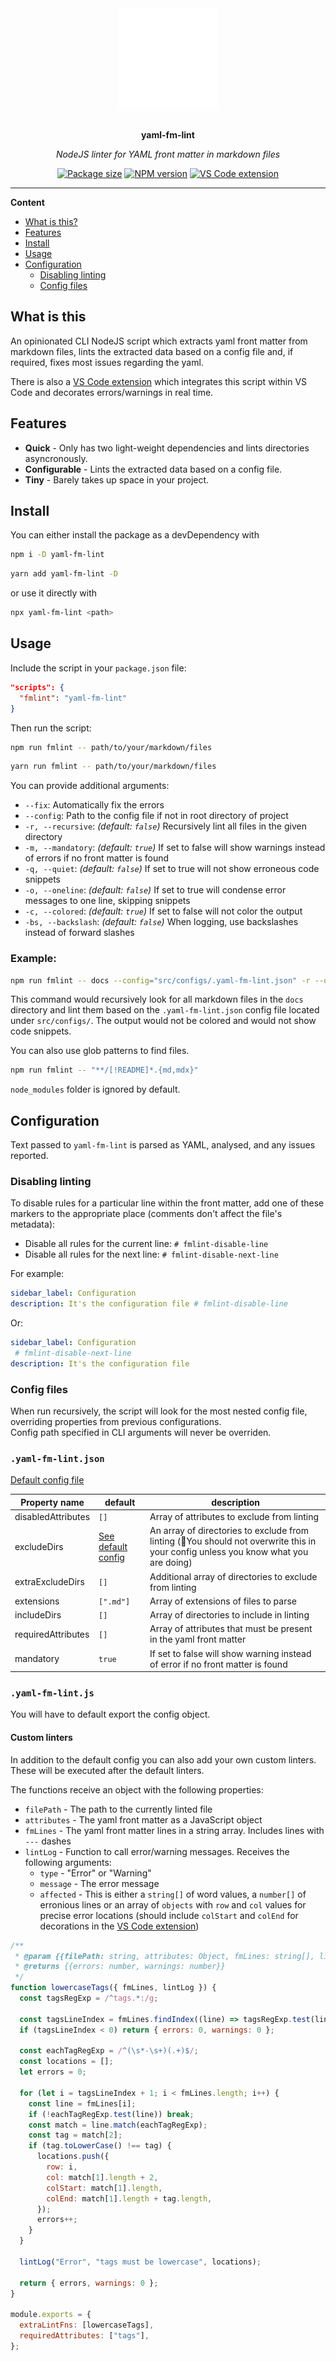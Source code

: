 <div align="center">
  <img src="assets/logo2.png" alt="Project logo" height="160" />
  <br>
  <br>
  <p>
    <b>yaml-fm-lint</b>
  </p>
  <p>
     <i>NodeJS linter for YAML front matter in markdown files</i>
  </p>
  <p>

<!-- ![Dependencies](https://img.shields.io/depfu/dependencies/github/leneti/yaml-fm-lint) -->

[![Package size](https://img.shields.io/bundlephobia/min/yaml-fm-lint?label=size)](https://bundlephobia.com/package/yaml-fm-lint)
[![NPM version](https://img.shields.io/npm/v/yaml-fm-lint?logo=npm&color=%23CB3837)](https://www.npmjs.com/package/yaml-fm-lint)
[![VS Code extension](https://img.shields.io/visual-studio-marketplace/v/leneti.yaml-fm-lint?color=success&label=VS%20Marketplace)](https://marketplace.visualstudio.com/items?itemName=leneti.yaml-fm-lint)

  </p>
</div>

---

**Content**

- [What is this?](#what-is-this)
- [Features](#features)
- [Install](#install)
- [Usage](#usage)
- [Configuration](#configuration)
  - [Disabling linting](#disabling-linting)
  - [Config files](#config-files)

## What is this

An opinionated CLI NodeJS script which extracts yaml front matter from markdown files, lints the extracted data based on a config file and, if required, fixes most issues regarding the yaml.

There is also a [VS Code extension](https://marketplace.visualstudio.com/items?itemName=leneti.yaml-fm-lint) which integrates this script within VS Code and decorates errors/warnings in real time.

## Features

- **Quick** - Only has two light-weight dependencies and lints directories asyncronously.
- **Configurable** - Lints the extracted data based on a config file.
- **Tiny** - Barely takes up space in your project.

## Install

You can either install the package as a devDependency with

```sh
npm i -D yaml-fm-lint
```

```sh
yarn add yaml-fm-lint -D
```

or use it directly with

```sh
npx yaml-fm-lint <path>
```

## Usage

Include the script in your `package.json` file:

```json
"scripts": {
  "fmlint": "yaml-fm-lint"
}
```

Then run the script:

```sh
npm run fmlint -- path/to/your/markdown/files
```

```sh
yarn run fmlint -- path/to/your/markdown/files
```

You can provide additional arguments:

- `--fix`: Automatically fix the errors
- `--config`: Path to the config file if not in root directory of project
- `-r, --recursive`: _(default: `false`)_ Recursively lint all files in the given directory
- `-m, --mandatory`: _(default: `true`)_ If set to false will show warnings instead of errors if no front matter is found
- `-q, --quiet`: _(default: `false`)_ If set to true will not show erroneous code snippets
- `-o, --oneline`: _(default: `false`)_ If set to true will condense error messages to one line, skipping snippets
- `-c, --colored`: _(default: `true`)_ If set to false will not color the output
- `-bs, --backslash`: _(default: `false`)_ When logging, use backslashes instead of forward slashes

### Example:

```sh
npm run fmlint -- docs --config="src/configs/.yaml-fm-lint.json" -r --oneline --colored=false
```

This command would recursively look for all markdown files in the `docs` directory and lint them based on the `.yaml-fm-lint.json` config file located under `src/configs/`. The output would not be colored and would not show code snippets.

You can also use glob patterns to find files.

```sh
npm run fmlint -- "**/[!README]*.{md,mdx}"
```

`node_modules` folder is ignored by default.

## Configuration

Text passed to `yaml-fm-lint` is parsed as YAML, analysed, and any issues reported.

### Disabling linting

To disable rules for a particular line within the front matter, add one of these markers to the appropriate place (comments don't affect the file's metadata):

- Disable all rules for the current line: `# fmlint-disable-line`
- Disable all rules for the next line: `# fmlint-disable-next-line`

For example:

```yaml
sidebar_label: Configuration
description: It's the configuration file # fmlint-disable-line
```

Or:

```yaml
sidebar_label: Configuration
 # fmlint-disable-next-line
description: It's the configuration file
```

### Config files

When run recursively, the script will look for the most nested config file, overriding properties from previous configurations.  
Config path specified in CLI arguments will never be overriden.

### `.yaml-fm-lint.json`

[Default config file](https://github.com/leneti/yaml-fm-lint/blob/main/config/default.json)

| Property name      | default                                                                                    | description                                                                                                                         |
| ------------------ | ------------------------------------------------------------------------------------------ | ----------------------------------------------------------------------------------------------------------------------------------- |
| disabledAttributes | `[]`                                                                                       | Array of attributes to exclude from linting                                                                                         |
| excludeDirs        | [See default config](https://github.com/leneti/yaml-fm-lint/blob/main/config/default.json) | An array of directories to exclude from linting (🛑You should not overwrite this in your config unless you know what you are doing) |
| extraExcludeDirs   | `[]`                                                                                       | Additional array of directories to exclude from linting                                                                             |
| extensions         | `[".md"]`                                                                                  | Array of extensions of files to parse                                                                                               |
| includeDirs        | `[]`                                                                                       | Array of directories to include in linting                                                                                          |
| requiredAttributes | `[]`                                                                                       | Array of attributes that must be present in the yaml front matter                                                                   |
| mandatory          | `true`                                                                                     | If set to false will show warning instead of error if no front matter is found                                                      |

### `.yaml-fm-lint.js`

You will have to default export the config object.

#### Custom linters

In addition to the default config you can also add your own custom linters. These will be executed after the default linters.

The functions receive an object with the following properties:

- `filePath` - The path to the currently linted file
- `attributes` - The yaml front matter as a JavaScript object
- `fmLines` - The yaml front matter lines in a string array. Includes lines with `---` dashes
- `lintLog` - Function to call error/warning messages. Receives the following arguments:
  - `type` - "Error" or "Warning"
  - `message` - The error message
  - `affected` - This is either a `string[]` of word values, a `number[]` of erronious lines or an array of `objects` with `row` and `col` values for precise error locations (should include `colStart` and `colEnd` for decorations in the [VS Code extension](https://marketplace.visualstudio.com/items?itemName=leneti.yaml-fm-lint))

```js
/**
 * @param {{filePath: string, attributes: Object, fmLines: string[], lintLog: (type: "Error" | "Warning", message: string, affected: string[] | number[] | { row: number, col: number, colStart?: number, colEnd?: number }[] | undefined) => void}} props
 * @returns {{errors: number, warnings: number}}
 */
function lowercaseTags({ fmLines, lintLog }) {
  const tagsRegExp = /^tags.*:/g;

  const tagsLineIndex = fmLines.findIndex((line) => tagsRegExp.test(line));
  if (tagsLineIndex < 0) return { errors: 0, warnings: 0 };

  const eachTagRegExp = /^(\s*-\s+)(.+)$/;
  const locations = [];
  let errors = 0;

  for (let i = tagsLineIndex + 1; i < fmLines.length; i++) {
    const line = fmLines[i];
    if (!eachTagRegExp.test(line)) break;
    const match = line.match(eachTagRegExp);
    const tag = match[2];
    if (tag.toLowerCase() !== tag) {
      locations.push({
        row: i,
        col: match[1].length + 2,
        colStart: match[1].length,
        colEnd: match[1].length + tag.length,
      });
      errors++;
    }
  }

  lintLog("Error", "tags must be lowercase", locations);

  return { errors, warnings: 0 };
}

module.exports = {
  extraLintFns: [lowercaseTags],
  requiredAttributes: ["tags"],
};
```
